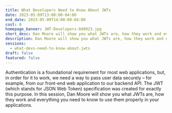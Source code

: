 ```yaml
---
title: What Developers Need to Know About JWTs
date: 2023-05-09T13:00:00-04:00
end_date: 2023-05-09T14:00:00-04:00
cost: 0
homepage_banner: JWT-Developers-040923.jpg
short_desc: Dan Moore will show you what JWTs are, how they work and everything you need to know to use them properly in your applications
description: Dan Moore will show you what JWTs are, how they work and everything you need to know to use them properly in your applications
sessions:
  - what-devs-need-to-know-about-jwts
draft: false
featured: false
---
```


Authentication is a foundational requirement for most web applications, but, in order for it to work, we need a way to pass user data securely – for example, from our front-end web application to our backend API. The JWT (which stands for JSON Web Token) specification was created for exactly this purpose. In this session, Dan Moore will show you what JWTs are, how they work and everything you need to know to use them properly in your applications.